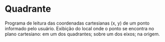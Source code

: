 # Quadrante
Programa de leitura das coordenadas cartesianas (x, y) de um ponto informado pelo usuário. Exibição do local onde o ponto se encontra no plano cartesiano:  em um dos quadrantes; sobre um dos eixos; na origem.
